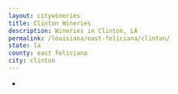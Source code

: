 ```yaml
---
layout: citywineries
title: Clinton Wineries
description: Wineries in Clinton, LA
permalink: /louisiana/east-feliciana/clinton/
state: la
county: east feliciana
city: clinton
---
```

-
